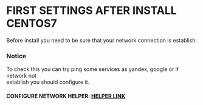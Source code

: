 # FIRST SETTINGS AFTER INSTALL CENTOS7
Before install you need to be sure that your network connection is establish.  
### Notice
To check this you can try ping some services as yandex, google or if network not  
establish you should configure it.  
#### CONFIGURE NETWORK HELPER: [HELPER LINK](../network/ "FOLLOW THIS LINK")
